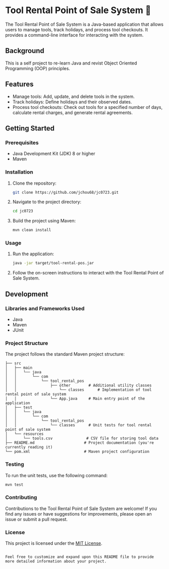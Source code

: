 # Tool Rental Point of Sale System :wrench:

The Tool Rental Point of Sale System is a Java-based application that allows users to manage tools, track holidays, and process tool checkouts. It provides a command-line interface for interacting with the system.

## Background
This is a self project to re-learn Java and revist Object Oriented Programming (OOP) principles.

## Features

- Manage tools: Add, update, and delete tools in the system.
- Track holidays: Define holidays and their observed dates.
- Process tool checkouts: Check out tools for a specified number of days, calculate rental charges, and generate rental agreements.

## Getting Started

### Prerequisites

- Java Development Kit (JDK) 8 or higher
- Maven

### Installation

1. Clone the repository:

   ```bash
   git clone https://github.com/jchou68/jc0723.git
   ```

2. Navigate to the project directory:

   ```bash
   cd jc0723
   ```

3. Build the project using Maven:

   ```bash
   mvn clean install
   ```

### Usage

1. Run the application:

   ```bash
   java -jar target/tool-rental-pos.jar
   ```

2. Follow the on-screen instructions to interact with the Tool Rental Point of Sale System.

## Development

### Libraries and Frameworks Used

- Java
- Maven
- JUnit

### Project Structure

The project follows the standard Maven project structure:

```
├── src
│   ├── main
│   │   └── java
│   │       └── com
│   │           └── tool_rental_pos
│   │               ├── other        # Additional utility classes
│   │                   └── classes      # Implementation of tool rental point of sale system
│   │               └── App.java     # Main entry point of the application
│   ├── test
│   │   └── java
│   │       └── com
│   │           └── tool_rental_pos
│   │               └── classes      # Unit tests for tool rental point of sale system
│   └── resources
│       └── tools.csv               # CSV file for storing tool data
├── README.md                      # Project documentation (you're currently reading it)
└── pom.xml                        # Maven project configuration
```

### Testing

To run the unit tests, use the following command:

```bash
mvn test
```

### Contributing

Contributions to the Tool Rental Point of Sale System are welcome! If you find any issues or have suggestions for improvements, please open an issue or submit a pull request.

### License

This project is licensed under the [MIT License](LICENSE).

```

Feel free to customize and expand upon this README file to provide more detailed information about your project.
